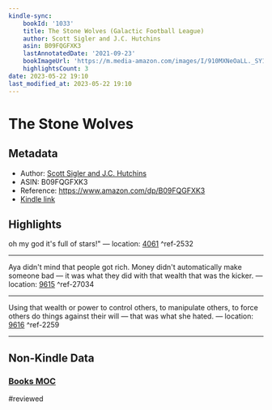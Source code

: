 ```yaml
---
kindle-sync:
    bookId: '1033'
    title: The Stone Wolves (Galactic Football League)
    author: Scott Sigler and J.C. Hutchins
    asin: B09FQGFXK3
    lastAnnotatedDate: '2021-09-23'
    bookImageUrl: 'https://m.media-amazon.com/images/I/910MXNeOaLL._SY160.jpg'
    highlightsCount: 3
date: 2023-05-22 19:10
last_modified_at: 2023-05-22 19:10
---
```


# The Stone Wolves

## Metadata

-   Author: [Scott Sigler and J.C. Hutchins](https://www.amazon.comundefined)
-   ASIN: B09FQGFXK3
-   Reference: https://www.amazon.com/dp/B09FQGFXK3
-   [Kindle link](kindle://book?action=open&asin=B09FQGFXK3)

## Highlights

oh my god it's full of stars!" — location: [4061](kindle://book?action=open&asin=B09FQGFXK3&location=4061) ^ref-2532

---

Aya didn't mind that people got rich. Money didn't automatically make someone bad — it was what they did with that wealth that was the kicker. — location: [9615](kindle://book?action=open&asin=B09FQGFXK3&location=9615) ^ref-27034

---

Using that wealth or power to control others, to manipulate others, to force others do things against their will — that was what she hated. — location: [9616](kindle://book?action=open&asin=B09FQGFXK3&location=9616) ^ref-2259

---

## Non-Kindle Data

### [Books MOC](Books%20MOC.md)
#reviewed